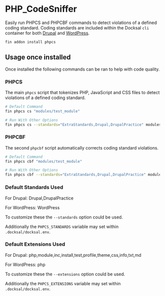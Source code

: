 # PHP_CodeSniffer 

Easily run PHPCS and PHPCBF commands to detect violations of a defined coding standard. Coding standards are included within the Docksal `cli` container for both [Drupal](https://www.drupal.org/docs/8/modules/code-review-module/installing-coder-sniffer) and [WordPress](https://github.com/WordPress-Coding-Standards/WordPress-Coding-Standards).

```bash
fin addon install phpcs
```

## Usage once installed

Once installed the following commands can be ran to help with code quality.

### PHPCS

The main `phpcs` script that tokenizes PHP, JavaScript and CSS files to detect violations of a defined coding standard.

```bash
# Default Command
fin phpcs cs "modules/test_module"
```

```bash
# Run With Other Options
fin phpcs cs --standards="ExtraStandards,Drupal,DrupalPractice" modules/test_module
```

### PHPCBF

The second `phpcbf` script automatically corrects coding standard violations. 


```bash
# Default Command
fin phpcs cbf "modules/test_module"
```

```bash
# Run With Other Options
fin phpcs cbf --standards="ExtraStandards,Drupal,DrupalPractice" modules/test_module
```

### Default Standards Used

For Drupal: Drupal,DrupalPractice

For WordPress: WordPress

To customize these the `--standards` option could be used.

Additionally the `PHPCS_STANDARDS` variable may set within `.docksal/docksal.env`.

### Default Extensions Used

For Drupal: php,module,inc,install,test,profile,theme,css,info,txt,md

For WordPress: php

To customize these the `--extensions` option could be used.

Additionally the `PHPCS_EXTENSIONS` variable may set within `.docksal/docksal.env`.
